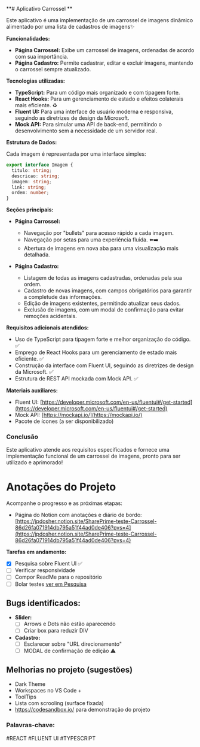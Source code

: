  **#  Aplicativo Carrossel **

Este aplicativo é uma implementação de um carrossel de imagens dinâmico alimentado por uma lista de cadastros de imagens✨

**Funcionalidades:**

* **Página Carrossel:** Exibe um carrossel de imagens, ordenadas de acordo com sua importância. 
* **Página Cadastro:** Permite cadastrar, editar e excluir imagens, mantendo o carrossel sempre atualizado. ️

**Tecnologias utilizadas:**

* **TypeScript:** Para um código mais organizado e com tipagem forte. 
* **React Hooks:** Para um gerenciamento de estado e efeitos colaterais mais eficiente. ♻️
* **Fluent UI:** Para uma interface de usuário moderna e responsiva, seguindo as diretrizes de design da Microsoft. 
* **Mock API:** Para simular uma API de back-end, permitindo o desenvolvimento sem a necessidade de um servidor real. 

**Estrutura de Dados:**

Cada imagem é representada por uma interface simples:

```typescript
export interface Imagem {
  titulo: string;
  descricao: string;
  imagem: string;
  link: string;
  ordem: number;
}
```

**Seções principais:**

* **Página Carrossel:** 
    * Navegação por "bullets" para acesso rápido a cada imagem. 
    * Navegação por setas para uma experiência fluida. ⬅️➡️
    * Abertura de imagens em nova aba para uma visualização mais detalhada. ️

* **Página Cadastro:** ️
    * Listagem de todas as imagens cadastradas, ordenadas pela sua ordem.
    * Cadastro de novas imagens, com campos obrigatórios para garantir a completude das informações.
    * Edição de imagens existentes, permitindo atualizar seus dados.
    * Exclusão de imagens, com um modal de confirmação para evitar remoções acidentais.

**Requisitos adicionais atendidos:**

* Uso de TypeScript para tipagem forte e melhor organização do código.  ✅
* Emprego de React Hooks para um gerenciamento de estado mais eficiente. ✅
* Construção da interface com Fluent UI, seguindo as diretrizes de design da Microsoft. ✅
* Estrutura de REST API mockada com Mock API. ✅

**Materiais auxiliares:**

* Fluent UI: [https://developer.microsoft.com/en-us/fluentui#/get-started](https://developer.microsoft.com/en-us/fluentui#/get-started)  
* Mock API: [https://mockapi.io/](https://mockapi.io/)  
* Pacote de ícones (a ser disponibilizado) ️

### Conclusão

Este aplicativo atende aos requisitos especificados e fornece uma implementação funcional de um carrossel de imagens, pronto para ser utilizado e aprimorado!

# Anotações do Projeto

Acompanhe o progresso e as próximas etapas:

* Página do Notion com anotações e diário de bordo: [https://jpdosher.notion.site/SharePrime-teste-Carrossel-86d26fa071914db795a51f44ad0de406?pvs=4](https://jpdosher.notion.site/SharePrime-teste-Carrossel-86d26fa071914db795a51f44ad0de406?pvs=4)  

**Tarefas em andamento:**

- [x] Pesquisa sobre Fluent UI  ✅
- [ ] Verificar responsividade 
- [ ] Compor ReadMe para o repositório 
- [ ] Bolar testes [ver em Pesquisa](https://www.notion.so/Pesquisa-50f0f5b1897348408d4bf8d602a51161?pvs=21) 

## Bugs identificados:

* **Slider:**
    - [ ] Arrows e Dots não estão aparecendo 
    - [ ] Criar box para reduzir DIV 
* **Cadastro:**
    - [ ] Esclarecer sobre "URL direcionamento" 
    - [ ] MODAL de confirmação de edição ⚠️

## Melhorias no projeto (sugestões)

- Dark Theme
- Workspaces no VS Code +
- ToolTips
- Lista com scrooling (surface fixada)
- https://codesandbox.io/ para demonstração do projeto

### Palavras-chave:

#REACT
#FLUENT UI
#TYPESCRIPT